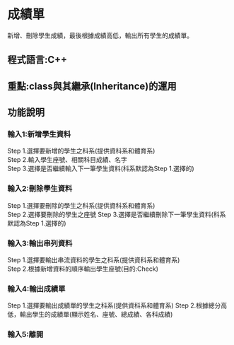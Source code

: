 # 成績單
新增、刪除學生成績，最後根據成績高低，輸出所有學生的成績單。
## 程式語言:C++
## 重點:class與其繼承(Inheritance)的運用
## 功能說明
### 輸入1:新增學生資料
Step 1.選擇要新增的學生之科系(提供資科系和體育系)  
Step 2.輸入學生座號、相關科目成績、名字  
Step 3.選擇是否繼續輸入下一筆學生資料(科系默認為Step 1.選擇的)    
### 輸入2:刪除學生資料
Step 1.選擇要刪除的學生之科系(提供資科系和體育系)  
Step 2.選擇要刪除的學生之座號
Step 3.選擇是否繼續刪除下一筆學生資料(科系默認為Step 1.選擇的)  
### 輸入3:輸出串列資料  
Step 1.選擇要輸出串流資料的學生之科系(提供資科系和體育系)  
Step 2.根據新增資料的順序輸出學生座號(目的:Check)  
### 輸入4:輸出成績單 
Step 1.選擇要輸出成績單的學生之科系(提供資科系和體育系) 
Step 2.根據總分高低，輸出學生的成績單(顯示姓名、座號、總成績、各科成績)
### 輸入5:離開  
